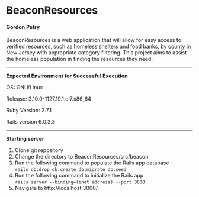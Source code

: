 # BeaconResources

#### Gordon Petry

BeaconResources is a web application that will allow for easy access to verified resources, such as homeless shelters and food banks, by county in New Jersey with appropriate category filtering. This project aims to assist the homeless population in finding the resources they need. 

---

**Expected Environment for Successful Execution**

OS: GNU/Linux

Release: 3.10.0-1127.19.1.el7.x86_64

Ruby Version: 2.7.1

Rails version 6.0.3.3

---

**Starting server**
1. Clone git repository
1. Change the directory to BeaconResources/src/beacon
1. Run the following command to populate the Rails app database <br>
  <code>rails db:drop db:create db:migrate db:seed</code>
1. Run the following command to initialize the Rails app <br>
  <code>rails server --binding=(inet address) --port 3000</code>
1. Navigate to http://localhost:3000/
